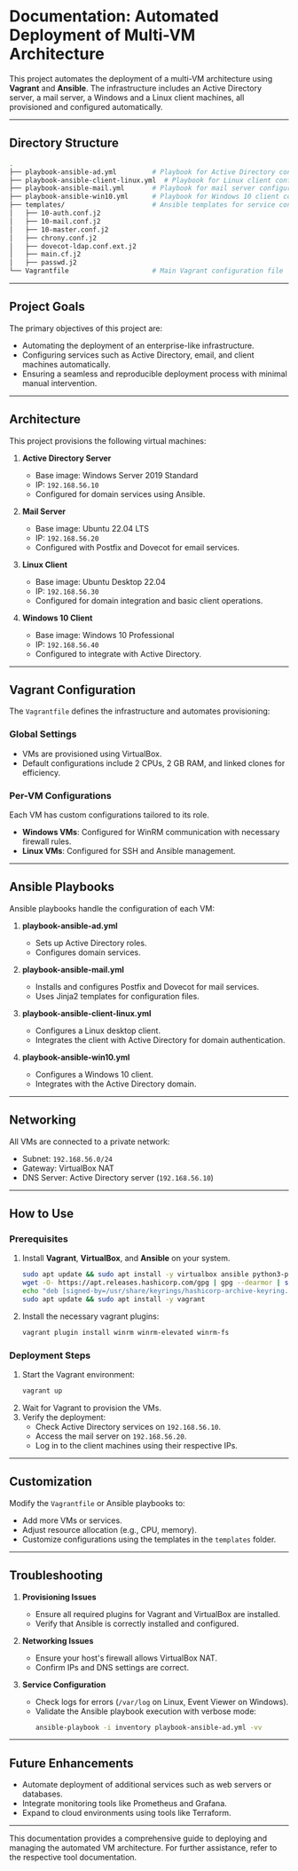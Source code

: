 # **Documentation: Automated Deployment of Multi-VM Architecture**

This project automates the deployment of a multi-VM architecture using **Vagrant** and **Ansible**. The infrastructure includes an Active Directory server, a mail server, a Windows and a Linux client machines, all provisioned and configured automatically.

---

## **Directory Structure**

```bash
.
├── playbook-ansible-ad.yml         # Playbook for Active Directory configuration
├── playbook-ansible-client-linux.yml  # Playbook for Linux client configuration
├── playbook-ansible-mail.yml       # Playbook for mail server configuration
├── playbook-ansible-win10.yml      # Playbook for Windows 10 client configuration
├── templates/                      # Ansible templates for service configurations
│   ├── 10-auth.conf.j2
│   ├── 10-mail.conf.j2
│   ├── 10-master.conf.j2
│   ├── chrony.conf.j2
│   ├── dovecot-ldap.conf.ext.j2
│   ├── main.cf.j2
│   ├── passwd.j2
└── Vagrantfile                     # Main Vagrant configuration file
```

---

## **Project Goals**

The primary objectives of this project are:  

- Automating the deployment of an enterprise-like infrastructure.  
- Configuring services such as Active Directory, email, and client machines automatically.  
- Ensuring a seamless and reproducible deployment process with minimal manual intervention.

---

## **Architecture**

This project provisions the following virtual machines:  

1. **Active Directory Server**
   - Base image: Windows Server 2019 Standard
   - IP: `192.168.56.10`
   - Configured for domain services using Ansible.  

2. **Mail Server**
   - Base image: Ubuntu 22.04 LTS
   - IP: `192.168.56.20`
   - Configured with Postfix and Dovecot for email services.  

3. **Linux Client**
   - Base image: Ubuntu Desktop 22.04
   - IP: `192.168.56.30`
   - Configured for domain integration and basic client operations.  

4. **Windows 10 Client**
   - Base image: Windows 10 Professional
   - IP: `192.168.56.40`
   - Configured to integrate with Active Directory.  

---

## **Vagrant Configuration**

The `Vagrantfile` defines the infrastructure and automates provisioning:  

### **Global Settings**
- VMs are provisioned using VirtualBox.
- Default configurations include 2 CPUs, 2 GB RAM, and linked clones for efficiency.

### **Per-VM Configurations**
Each VM has custom configurations tailored to its role.  
- **Windows VMs**: Configured for WinRM communication with necessary firewall rules.  
- **Linux VMs**: Configured for SSH and Ansible management.  

---

## **Ansible Playbooks**

Ansible playbooks handle the configuration of each VM:  

1. **playbook-ansible-ad.yml**
   - Sets up Active Directory roles.  
   - Configures domain services.  

2. **playbook-ansible-mail.yml**
   - Installs and configures Postfix and Dovecot for mail services.  
   - Uses Jinja2 templates for configuration files.  

3. **playbook-ansible-client-linux.yml**
   - Configures a Linux desktop client.  
   - Integrates the client with Active Directory for domain authentication.  

4. **playbook-ansible-win10.yml**
   - Configures a Windows 10 client.  
   - Integrates with the Active Directory domain.  

---

## **Networking**

All VMs are connected to a private network:  

- Subnet: `192.168.56.0/24`
- Gateway: VirtualBox NAT
- DNS Server: Active Directory server (`192.168.56.10`)  

---

## **How to Use**

### Prerequisites
1. Install **Vagrant**, **VirtualBox**, and **Ansible** on your system.  
    ```bash
    sudo apt update && sudo apt install -y virtualbox ansible python3-pip
    wget -O- https://apt.releases.hashicorp.com/gpg | gpg --dearmor | sudo tee /usr/share/keyrings/hashicorp-archive-keyring.gpg
    echo "deb [signed-by=/usr/share/keyrings/hashicorp-archive-keyring.gpg] https://apt.releases.hashicorp.com $(lsb_release -cs) main" | sudo tee /etc/apt/sources.list.d/hashicorp.list
    sudo apt update && sudo apt install -y vagrant
    ```
2. Install the necessary vagrant plugins:  
   ```bash
   vagrant plugin install winrm winrm-elevated winrm-fs
   ```

### Deployment Steps
1. Start the Vagrant environment:  
   ```bash
   vagrant up
   ```
2. Wait for Vagrant to provision the VMs.  
3. Verify the deployment:  
   - Check Active Directory services on `192.168.56.10`.  
   - Access the mail server on `192.168.56.20`.  
   - Log in to the client machines using their respective IPs.

---

## **Customization**

Modify the `Vagrantfile` or Ansible playbooks to:  
- Add more VMs or services.  
- Adjust resource allocation (e.g., CPU, memory).  
- Customize configurations using the templates in the `templates` folder.

---

## **Troubleshooting**

1. **Provisioning Issues**
   - Ensure all required plugins for Vagrant and VirtualBox are installed.  
   - Verify that Ansible is correctly installed and configured.  

2. **Networking Issues**
   - Ensure your host's firewall allows VirtualBox NAT.  
   - Confirm IPs and DNS settings are correct.  

3. **Service Configuration**
   - Check logs for errors (`/var/log` on Linux, Event Viewer on Windows).  
   - Validate the Ansible playbook execution with verbose mode:  
     ```bash
     ansible-playbook -i inventory playbook-ansible-ad.yml -vv
     ```

---

## **Future Enhancements**

- Automate deployment of additional services such as web servers or databases.  
- Integrate monitoring tools like Prometheus and Grafana.  
- Expand to cloud environments using tools like Terraform.  

---

This documentation provides a comprehensive guide to deploying and managing the automated VM architecture. For further assistance, refer to the respective tool documentation. 
